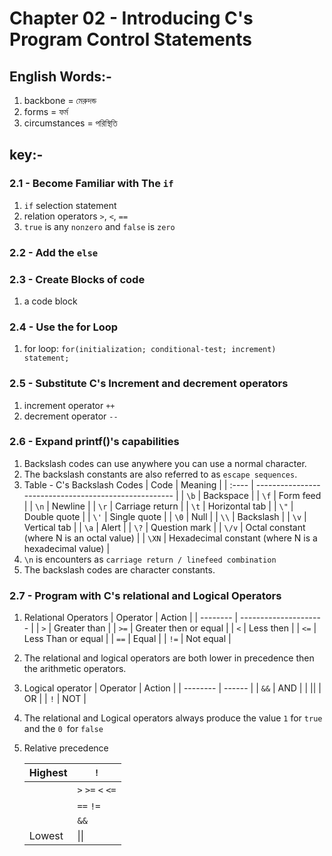 # Chapter 02 - Introducing C's Program Control Statements

## English Words:-

1. backbone = মেরুদন্ড
2. forms = ফর্ম
3. circumstances = পরিস্থিতি

## key:-

### 2.1 - Become Familiar with The `if`

1. `if` selection statement
2. relation operators `>`, `<`, `==`
3. `true` is any `nonzero` and `false` is `zero`

### 2.2 - Add the `else`

### 2.3 - Create Blocks of code

1. a code block

### 2.4 - Use the for Loop

1. for loop: `for(initialization; conditional-test; increment) statement;`

### 2.5 - Substitute C's Increment and decrement operators

1. increment operator `++`
2. decrement operator `--`

### 2.6 - Expand printf()'s capabilities

1. Backslash codes can use anywhere you can use a normal character.
2. The backslash constants are also referred to as `escape sequences`.
3. Table - C's Backslash Codes
   | Code | Meaning |
   | :---- | ----------------------------------------------------- |
   | `\b` | Backspace |
   | `\f` | Form feed |
   | `\n` | Newline |
   | `\r` | Carriage return |
   | `\t` | Horizontal tab |
   | `\"` | Double quote |
   | `\'` | Single quote |
   | `\0` | Null |
   | `\\` | Backslash |
   | `\v` | Vertical tab |
   | `\a` | Alert |
   | `\?` | Question mark |
   | `\/v` | Octal constant (where N is an octal value) |
   | `\XN` | Hexadecimal constant (where N is a hexadecimal value) |
4. `\n` is encounters as `carriage return / linefeed combination`
5. The backslash codes are character constants.

### 2.7 - Program with C's relational and Logical Operators

1. Relational Operators
   | Operator | Action |
   | -------- | --------------------- |
   | `>` | Greater than |
   | `>=` | Greater then or equal |
   | `<` | Less then |
   | `<=` | Less Than or equal |
   | `==` | Equal |
   | `!=` | Not equal |
2. The relational and logical operators are both lower in precedence then the arithmetic operators.
3. Logical operator
   | Operator | Action |
   | -------- | ------ |
   | `&&` | AND |
   | \|\| | OR |
   | `!` | NOT |
4. The relational and Logical operators always produce the value `1` for `true` and the `0 `for `false`
5. Relative precedence

   | Highest | `!`               |
   | ------- | ----------------- |
   |         | `>` `>=` `<` `<=` |
   |         | `==` `!=`         |
   |         | `&&`              |
   | Lowest  | \|\|              |
